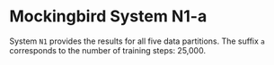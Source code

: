 # Mockingbird System N1-a

System `N1` provides the results for all five data partitions. The suffix `a`
corresponds to the number of training steps: 25,000.
